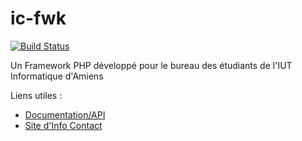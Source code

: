 ic-fwk
======

[![Build Status](https://travis-ci.org/InfoContact/ic-fwk.svg?branch=master)](https://travis-ci.org/InfoContact/ic-fwk)

Un Framework PHP développé pour le bureau des étudiants de l'IUT Informatique d'Amiens

Liens utiles :

* [Documentation/API](http://infocontact.github.io/ic-fwk/doc/)
* [Site d'Info Contact](http://www.myinfocontact.fr/)

